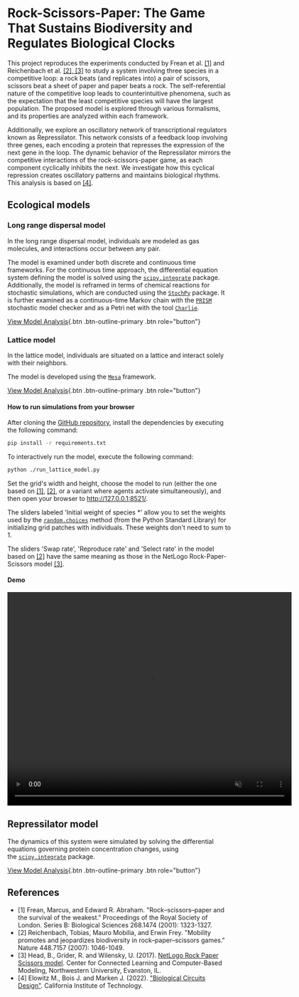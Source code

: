 # Rock-Scissors-Paper: The Game That Sustains Biodiversity and Regulates Biological Clocks

This project reproduces the experiments conducted by Frean et al. [[1]](#references) and Reichenbach et al. [[2], [3]](#references) to study a system involving three species in a competitive loop: a rock beats (and replicates into) a pair of scissors, scissors beat a sheet of paper and paper beats a rock. The self-referential nature of the competitive loop leads to counterintuitive phenomena, such as the expectation that the least competitive species will have the largest population. The proposed model is explored through various formalisms, and its properties are analyzed within each framework.

Additionally, we explore an oscillatory network of transcriptional regulators known as Repressilator. This network consists of a feedback loop involving three genes, each encoding a protein that represses the expression of the next gene in the loop. The dynamic behavior of the Repressilator mirrors the competitive interactions of the rock-scissors-paper game, as each component cyclically inhibits the next. We investigate how this cyclical repression creates oscillatory patterns and maintains biological rhythms. This analysis is based on [[4]](#references).

## Ecological models

### Long range dispersal model

In the long range dispersal model, individuals are modeled as gas molecules, and interactions occur between any pair.

The model is examined under both discrete and continuous time frameworks. For the continuous time approach, the differential equation system defining the model is solved using the [`scipy.integrate`](https://docs.scipy.org/doc/scipy/reference/integrate.html#module-scipy.integrate) package. Additionally, the model is reframed in terms of chemical reactions for stochastic simulations, which are conducted using the [`StochPy`](https://stochpy.sourceforge.net) package. It is further examined as a continuous-time Markov chain with the [`PRISM`](https://www.prismmodelchecker.org) stochastic model checker and as a Petri net with the tool [`Charlie`](https://www-dssz.informatik.tu-cottbus.de/DSSZ/Software/Charlie).

[View Model Analysis](./notebooks/long_range_simulations.html){.btn .btn-outline-primary .btn role="button"}

### Lattice model

In the lattice model, individuals are situated on a lattice and interact solely with their neighbors.

The model is developed using the [`Mesa`](https://mesa.readthedocs.io/en/stable/) framework.

[View Model Analysis](./notebooks/lattice_simulations.html){.btn .btn-outline-primary .btn role="button"}

#### How to run simulations from your browser

After cloning the [GitHub repository](https://github.com/iretes/rock-scissors-paper), install the dependencies by executing the following command:

```bash
pip install -r requirements.txt
```

To interactively run the model, execute the following command:

```bash
python ./run_lattice_model.py
```

Set the grid's width and height, choose the model to run (either the one based on [[1]](#references), [[2]](#references), or a variant where agents activate simultaneously), and then open your browser to http://127.0.0.1:8521/.

The sliders labeled 'Initial weight of species *' allow you to set the weights used by the [`random.choices`](https://docs.python.org/3/library/random.html#random.choices) method (from the Python Standard Library) for initializing grid patches with individuals. These weights don't need to sum to $1$.

The sliders 'Swap rate', 'Reproduce rate' and 'Select rate' in the model based on [[2]](#references) have the same meaning as those in the NetLogo Rock-Paper-Scissors model [[3]](#references).

#### Demo

<video width="640" height="480" controls loop="" muted="" autoplay="">
    <source src="https://github.com/iretes/rock-scissors-paper/assets/46034276/2a1055cc-fee6-4a60-b513-3b3d7210b7ad">
</video>

## Repressilator model

The dynamics of this system were simulated by solving the differential equations governing protein concentration changes, using the [`scipy.integrate`](https://docs.scipy.org/doc/scipy/reference/integrate.html#module-scipy.integrate) package.

[View Model Analysis](./notebooks/repressilator.html){.btn .btn-outline-primary .btn role="button"}

## References
- [1] Frean, Marcus, and Edward R. Abraham. "Rock–scissors–paper and the survival of the weakest." Proceedings of the Royal Society of London. Series B: Biological Sciences 268.1474 (2001): 1323-1327.
- [2] Reichenbach, Tobias, Mauro Mobilia, and Erwin Frey. "Mobility promotes and jeopardizes biodiversity in rock–paper–scissors games." Nature 448.7157 (2007): 1046-1049.
- [3] Head, B., Grider, R. and Wilensky, U. (2017). [NetLogo Rock Paper Scissors model](http://ccl.northwestern.edu/netlogo/models/RockPaperScissors). Center for Connected Learning and Computer-Based Modeling, Northwestern University, Evanston, IL.
- [4] Elowitz M., Bois J. and Marken J. (2022). ["Biological Circuits Design"](https://biocircuits.github.io/chapters/09_repressilator.html). California Institute of Technology.